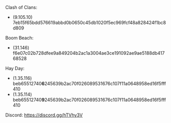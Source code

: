 Clash of Clans:
* (9.105.10) 7eb15f65bdd576619abbd0b0650c45db1020f5ec969fcf48a828424f1bc8d809

Boom Beach:
* (31.146) f6e07c02b728dfee9a849204b2ac1a3004ae3ce191092ae9ae5188db41768528

Hay Day:
* (1.35.116) beb65512740**6**245639b2ac70f026089531676c107f11a0648958ed16f5fff410
* (1.35.114) beb65512740**9**245639b2ac70f026089531676c107f11a0648958ed16f5fff410

Discord: https://discord.gg/hTVhy3V
